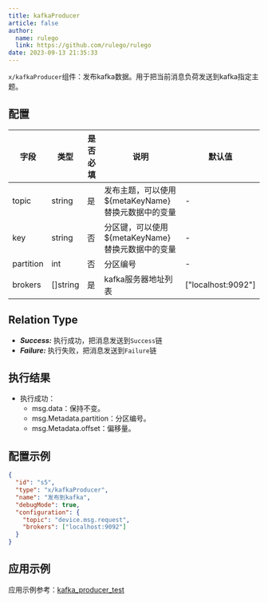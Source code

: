 ```yaml
---
title: kafkaProducer
article: false
author: 
  name: rulego
  link: https://github.com/rulego/rulego
date: 2023-09-13 21:35:33
---
```


`x/kafkaProducer`组件：发布kafka数据。用于把当前消息负荷发送到kafka指定主题。

## 配置

| 字段        | 类型       | 是否必填 | 说明                                 | 默认值                        |
|-----------|----------|------|------------------------------------|----------------------------|
| topic     | string   | 是    | 发布主题，可以使用 ${metaKeyName} 替换元数据中的变量 | -                          |
| key       | string   | 否    | 分区键，可以使用 ${metaKeyName} 替换元数据中的变量  | -                          |
| partition | int      | 否    | 分区编号                               | -                          |
| brokers   | []string | 是    | kafka服务器地址列表                       | ["localhost:9092"] |


## Relation Type

- ***Success:*** 执行成功，把消息发送到`Success`链
- ***Failure:*** 执行失败，把消息发送到`Failure`链


## 执行结果

- 执行成功：
  - msg.data：保持不变。
  - msg.Metadata.partition：分区编号。
  - msg.Metadata.offset：偏移量。

## 配置示例

```json
{
  "id": "s5",
  "type": "x/kafkaProducer",
  "name": "发布到kafka",
  "debugMode": true,
  "configuration": {
    "topic": "device.msg.request",
    "brokers": ["localhost:9092"]
  }
}
```

## 应用示例

应用示例参考：[kafka_producer_test](https://github.com/rulego/rulego-components/blob/main/external/kafka/kafka_producer_test.go)
